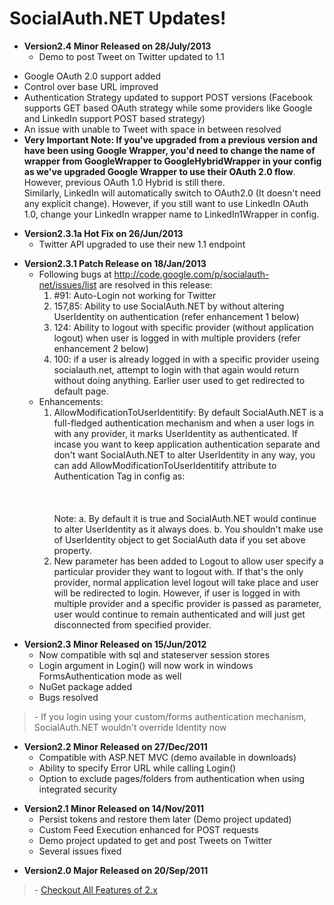 # SocialAuth.NET Updates! #

  * **Version2.4 Minor Released on 28/July/2013**
    * Demo to post Tweet on Twitter updated to 1.1<br>
<ul><li>Google OAuth 2.0 support added<br>
</li><li>Control over base URL improved<br>
</li><li>Authentication Strategy updated to support POST versions (Facebook supports GET based OAuth strategy while some providers like Google and LinkedIn support POST based strategy)<br>
</li><li>An issue with unable to Tweet with space in between resolved<br>
</li><li><b>Very Important Note: If you've upgraded from a previous version and have been using Google Wrapper, you'd need to change the name of wrapper from GoogleWrapper to GoogleHybridWrapper in your config as we've upgraded Google Wrapper to use their OAuth 2.0 flow</b>. However, previous OAuth 1.0 Hybrid is still there. <br> Similarly, LinkedIn will automatically switch to OAuth2.0 (It doesn't need any explicit change). However, if you still want to use LinkedIn OAuth 1.0, change your LinkedIn wrapper name to LinkedIn1Wrapper in config.</li></ul></li></ul>


<ul><li><b>Version2.3.1a Hot Fix on 26/Jun/2013</b>
<ul><li>Twitter API upgraded to use their new 1.1 endpoint</li></ul></li></ul>

<ul><li><b>Version2.3.1 Patch Release on 18/Jan/2013</b>
<ul><li>Following bugs at <a href='http://code.google.com/p/socialauth-net/issues/list'>http://code.google.com/p/socialauth-net/issues/list</a> are resolved in this release:<br>
<ol><li>#91: Auto-Login not working for Twitter<br>
</li><li>157,85: Ability to use SocialAuth.NET by without altering UserIdentity on authentication (refer enhancement 1 below)<br>
</li><li>124: Ability to logout with specific provider (without application logout) when user is logged in with multiple providers (refer enhancement 2 below)<br>
</li><li>100: if a user is already logged in with a specific provider useing socialauth.net, attempt to login with that again would return without doing anything. Earlier user used to get redirected to default page.<br>
</li></ol></li><li>Enhancements:<br>
<ol><li>AllowModificationToUserIdentitify: By default SocialAuth.NET is a full-fledged authentication mechanism and when a user logs in with any provider, it marks UserIdentity as authenticated. If incase you want to keep application authentication separate and don't want SocialAuth.NET to alter UserIdentity in any way, you can add AllowModificationToUserIdentitify attribute to Authentication Tag in config as: <br>
<br>
<Authentication Enabled="true" LoginUrl="Default.aspx" DefaultUrl="Default.aspx" AllowModificationToUserIdentity="false" /><br>
<br>
 Note: a. By default it is true and SocialAuth.NET would continue to alter UserIdentity as it always does. b. You shouldn't make use of UserIdentity object to get SocialAuth data if you set above property.<br>
</li><li>New parameter has been added to Logout to allow user specify a particular provider they want to logout with. If that's the only provider, normal application level logout will take place and user will be redirected to login. However, if user is logged in with multiple provider and a specific provider is passed as parameter, user would continue to remain authenticated and will just get disconnected from specified provider.</li></ol></li></ul></li></ul>



<ul><li><b>Version2.3 Minor Released on 15/Jun/2012</b>
<ul><li>Now compatible with  sql and stateserver session stores<br>
</li><li>Login argument in Login() will now work in windows FormsAuthentication mode as well<br>
</li><li>NuGet package added<br>
</li><li>Bugs resolved<br>
</li></ul></li></ul><blockquote>- If you login using your custom/forms authentication mechanism, SocialAuth.NET wouldn't override Identity now<br></blockquote>

<ul><li><b>Version2.2 Minor Released on 27/Dec/2011</b>
<ul><li>Compatible with ASP.NET MVC (demo available in downloads)<br>
</li><li>Ability to specify Error URL while calling Login() <br>
</li><li>Option to exclude pages/folders from authentication when using integrated security<br></li></ul></li></ul>


<ul><li><b>Version2.1 Minor Released on 14/Nov/2011</b>
<ul><li>Persist tokens and restore them later (Demo project updated)<br>
</li><li>Custom Feed Execution enhanced for POST requests<br>
</li><li>Demo project updated to get and post Tweets on Twitter<br>
</li><li>Several issues fixed</li></ul></li></ul>


<ul><li><b>Version2.0 Major Released on 20/Sep/2011</b>
</li></ul><blockquote>- <a href='Features_of_Version2.md'>Checkout All Features of 2.x</a>